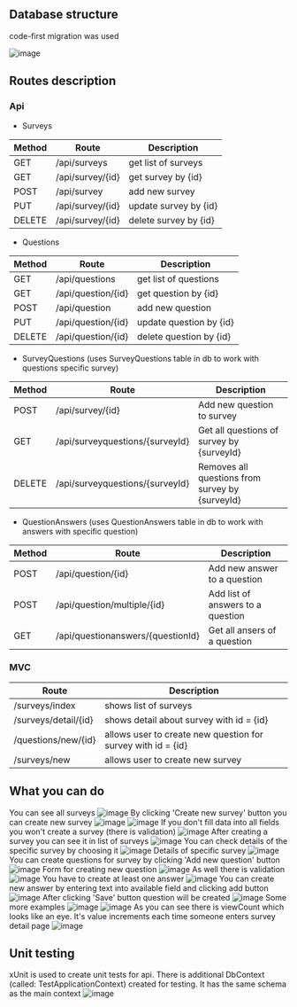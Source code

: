 ## Database structure
code-first migration was used

![image](https://user-images.githubusercontent.com/22146812/53501669-430e1a00-3ab5-11e9-847e-8c2fa5161a0f.png)

## Routes description
### Api
- Surveys

| Method | Route            | Description            |     
| ------ | ---------------- | ---------------------- | 
| GET    | /api/surveys     | get list of surveys    |    
| GET    | /api/survey/{id} | get survey by {id}     | 
| POST   | /api/survey      | add new survey         |   
| PUT    | /api/survey/{id} | update survey by {id}  |
| DELETE | /api/survey/{id} | delete survey by {id}  |


- Questions

| Method | Route              | Description              |     
| ------ | ------------------ | ------------------------ | 
| GET    | /api/questions     | get list of questions    |    
| GET    | /api/question/{id} | get question by {id}     | 
| POST   | /api/question      | add new question         |   
| PUT    | /api/question/{id} | update question by {id}  |
| DELETE | /api/question/{id} | delete question by {id}  |

- SurveyQuestions (uses SurveyQuestions table in db to work with questions specific survey)

| Method | Route                           | Description                                     |     
| ------ | ------------------------------- | ----------------------------------------------- | 
| POST   | /api/survey/{id}                | Add new question to survey                      |    
| GET    | /api/surveyquestions/{surveyId} | Get all questions of survey by {surveyId}       |
| DELETE | /api/surveyquestions/{surveyId} | Removes all questions from survey by {surveyId} |

- QuestionAnswers (uses QuestionAnswers table in db to work with answers with specific question)

| Method | Route                             | Description                                     |     
| ------ | --------------------------------- | ----------------------------------------------- | 
| POST   | /api/question/{id}                | Add new answer to a question                    |    
| POST   | /api/question/multiple/{id}       | Add list of answers to a question               |
| GET    | /api/questionanswers/{questionId} | Get all ansers of a question                    |

### MVC
| Route                | Description                                                  |     
| -------------------- | ------------------------------------------------------------ | 
| /surveys/index       | shows list of surveys                                        |   
| /surveys/detail/{id} | shows detail about survey with id = {id}                     | 
| /questions/new/{id}  | allows user to create new question for survey with id = {id} |   
| /surveys/new         | allows user to create new survey                             |

## What you can do
You can see all surveys
![image](https://user-images.githubusercontent.com/22146812/53448005-1b6c7280-3a1f-11e9-9db9-4958f5e9d707.png)
By clicking 'Create new survey' button you can create new survey
![image](https://user-images.githubusercontent.com/22146812/53448131-5a022d00-3a1f-11e9-9277-4aa03f922a45.png)
![image](https://user-images.githubusercontent.com/22146812/53448160-6edec080-3a1f-11e9-84d7-9e1942545636.png)
If you don't fill data into all fields you won't create a survey (there is validation)
![image](https://user-images.githubusercontent.com/22146812/53448257-a188b900-3a1f-11e9-9cfe-c5c594703039.png)
After creating a survey you can see it in list of surveys
![image](https://user-images.githubusercontent.com/22146812/53448336-d432b180-3a1f-11e9-8c14-5baf5d9319f0.png)
You can check details of the specific survey by choosing it
![image](https://user-images.githubusercontent.com/22146812/53448408-004e3280-3a20-11e9-823d-e2e79efa3d90.png)
Details of specific survey
![image](https://user-images.githubusercontent.com/22146812/53448464-1fe55b00-3a20-11e9-8327-5d405e211612.png)
You can create questions for survey by clicking 'Add new question' button
![image](https://user-images.githubusercontent.com/22146812/53448498-3390c180-3a20-11e9-801a-c0f55934fb49.png)
Form for creating new question
![image](https://user-images.githubusercontent.com/22146812/53448585-6d61c800-3a20-11e9-8513-26e1eb4e37e7.png)
As well there is validation
![image](https://user-images.githubusercontent.com/22146812/53448607-823e5b80-3a20-11e9-8deb-61bf57092121.png)
You have to create at least one answer
![image](https://user-images.githubusercontent.com/22146812/53448677-abf78280-3a20-11e9-89bc-bcb6a58ef745.png)
You can create new answer by entering text into available field and clicking add button
![image](https://user-images.githubusercontent.com/22146812/53448704-bd408f00-3a20-11e9-8102-9aee3b42862b.png)
After clicking 'Save' button question will be created
![image](https://user-images.githubusercontent.com/22146812/53448763-dba68a80-3a20-11e9-9119-b6b698f74ffc.png)
Some more examples
![image](https://user-images.githubusercontent.com/22146812/53448866-20322600-3a21-11e9-928f-e8ba095319c6.png)
![image](https://user-images.githubusercontent.com/22146812/53448883-2cb67e80-3a21-11e9-8232-7325b68f6108.png)
As you can see there is viewCount which looks like an eye. It's value increments each time someone enters survey detail page
![image](https://user-images.githubusercontent.com/22146812/53448939-4eb00100-3a21-11e9-9258-b30de088876e.png)

## Unit testing
xUnit is used to create unit tests for api.
There is additional DbContext (called: TestApplicationContext) created for testing. It has the same schema as the main context
![image](https://user-images.githubusercontent.com/22146812/53499466-13f5a980-3ab1-11e9-94f7-67102946d6a2.png)
